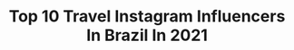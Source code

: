 ---
title: Top 10 Travel Instagram Influencers In Brazil In 2021
description: >-
  Find top travel Instagram influencers in Brazil in 2021. Most popular hashtags: #goodvibes #halloween #gratidao.
platform: Instagram
hits: 2475
text_top: See the top-rated Instagram influencers on inBeat.
text_bottom: Our database holds 2475 Instagram influencers like this in Brazil for you to collaborate.
profiles:
  - username: "amandhasa"
    fullname: >-
      Amanda Araújo
    bio: >-
      @lojasexclusivaa João Pessoa | Campina Grande 📩 amandhasaa@gmail.com Fashion | Travel | Business
    location: "Brazil"
    followers: 106015
    engagement: 948
    commentsToLikes: 0.517423
    id: ck14gnyo2668h0i19gbh4ddg9
    verified: false
    hashtags: "#maisumaunidade, #exclusivacampina, #morrodosaopaulo, #bahia"
  - username: "gveronese"
    fullname: >-
      Gabriel Veronese
    bio: >-
      🙋🏼‍♂️ 📱 ✈️ 🌎 📍 São Paulo, 🇧🇷 | Cidadão do Mundo 🗺 🧳 Luxury travels & lifestyle 👦🏼 ☘️ Partner @pelaestradaviagens 🏖
    location: "Brazil"
    followers: 48125
    engagement: 815
    commentsToLikes: 0.878982
    id: ck9wfo36wppp10j78j5c8fbwk
    verified: false
    hashtags: "#ficaemcasa, #lookdodia, #quarentena, #tbt"
  - username: "liliwgt"
    fullname: >-
      Louise Minski
    bio: >-
      Alt fashion | Horror | Books | Travel 📚 @bocadoinfernobr |🎬 @baconsideoficial
    location: "Brazil"
    followers: 10882
    engagement: 1185
    commentsToLikes: 0.154592
    id: ckapaigszw8s40i78qyn73y1x
    verified: false
    hashtags: ""
  - username: "biabeible"
    fullname: >-
      Bia Beible
    bio: >-
      🌈 Travel | Creative Content | Fashion 💡 Photo & Editing Tips 📍Brazilian living in California 🇧🇷🇺🇸 ⚡️ My life in California and my trips around 🌏
    location: "Brazil"
    followers: 19330
    engagement: 844
    commentsToLikes: 0.095786
    id: ck9wfhqw6ov260j78o55sh39v
    verified: false
    hashtags: "#californiablogger, #fotoscriativas, #fotosinspiradoras, #happycreativelife"
  - username: "ramonbernardess"
    fullname: >-
      Ramon Bernardes
    bio: >-
      Sports • Lifestyle • Travel 🎓 Adm - UFF 📺 Soltos em Floripa - @primevideobr 📤 assessoriaramonbernardes@outlook.com Rj 📍
    location: "Brazil"
    followers: 142140
    engagement: 514
    commentsToLikes: 0.042351
    id: ckap6ngapgn1j0i78ojpmukr5
    verified: false
    hashtags: ""
  - username: "lulivecchietti"
    fullname: >-
      Luciana Vecchietti
    bio: >-
      lifestyle | travel | beauty | nature 🌈🦋🌅🥥🌱🏄🏼‍♀️🧉📝🐚✈️🌍 founder @luli.comunica 👩🏼‍💻￼🇦🇷 owner @dreamstourportogalinhas 🇧🇷
    location: "Brazil"
    followers: 27376
    engagement: 587
    commentsToLikes: 0.582477
    id: ck9wgqyu4ulqc0j7845ulp90d
    verified: false
    hashtags: "#portodegalinhas, #octubrerosa, #outubrorosa, #lulitasortea"
  - username: "lastlostlovers"
    fullname: >-
      𝓟𝓪𝓽𝓻𝓲𝓬𝓲𝓪 ♥ 𝓔𝓶𝓪𝓷𝓾𝓮𝓵®
    bio: >-
      ⚤ from Portugal ✎ Make it simple but significant ❥ love | photography | travel 📍 #lisboa
    location: "Brazil"
    followers: 19013
    engagement: 662
    commentsToLikes: 0.124421
    id: ck0w5yxue63si0i19taqdsp0f
    verified: false
    hashtags: "#goodvibes, #bridge, #photographylovers, #travelphotography"
  - username: "lucaskerkhoff"
    fullname: >-
      Lucas kerkhoff
    bio: >-
      Filho de um Deus vivo! Mergulhador @letsdive @paditv 🇧🇷🇵🇾🇦🇷🇬🇧🇱🇺🇫🇷🇺🇾🇨🇱 Lifestyle / Fashion / Travels Parcerias Email ou Direct Tikoteko ⬇️ +197K
    location: "Brazil"
    followers: 62631
    engagement: 477
    commentsToLikes: 0.050285
    id: ckf5ukjsfl81d0j23eoc186hc
    verified: false
    hashtags: "#newerabrasil, #trend, #welcomeonboard, #newera100anos"
  - username: "juancarlocarvalho"
    fullname: >-
      Juan Carlo Carvalho
    bio: >-
      Tiktok 220k+ (CoroaToker 👑) #carioca ⛱ #brazilian 🇧🇷 #taurino ♉️ #fitnessaddict 🏋🏻‍♂️ #traveller 🌎 #healthylifestyle 🥦 #doglover 🐶
    location: "Brazil"
    followers: 29605
    engagement: 1040
    commentsToLikes: 0.040730
    id: ck9hc2r4ojhv80j78cbmnqo3n
    verified: false
    hashtags: "#brazilianboy, #itboy, #healthylifestyle, #goodvibes"
  - username: "mfernandaa"
    fullname: >-
      MARIA FERNANDA LINHARES
    bio: >-
      Arquiteta e Urbanista. Fashion | Travel | Beauty | Architecture | Lifestyle Give this world good energy 🦋.
    location: "Brazil"
    followers: 61038
    engagement: 434
    commentsToLikes: 0.290916
    id: ck6ugv2mi5c3d0j71k1611ak2
    verified: false
    hashtags: "#inspiracaodelook, #nailsdesign, #tbt, #nailart"
---
